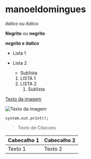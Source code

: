 # manoeldomingues

*italico* ou _italico_

**Negrito** ou __negrito__

___negrito e italico___

- Lista 1
- Lista 2
  - Sublista

  1. LISTA 1
  2. LISTA 2
     1. Sublista

[Texto da imagem](https://br.pinterest.com/pin/um-prdosol-qualquer-em-porto-alegre--355784439283251869/)   

![Texto da imagem](https://br.pinterest.com/pin/um-prdosol-qualquer-em-porto-alegre--355784439283251869/)

`system.out.print();`

> Texto de Citacoes

| Cabecalho 1 | Cabecalho 2 |
|-------------| ------------|
| Texto 1     |  Texto 2    |